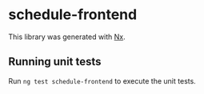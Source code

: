 # schedule-frontend

This library was generated with [Nx](https://nx.dev).

## Running unit tests

Run `ng test schedule-frontend` to execute the unit tests.

